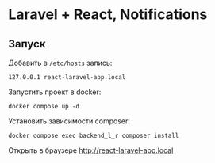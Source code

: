 # Laravel + React, Notifications

## Запуск

Добавить в `/etc/hosts` запись:

```
127.0.0.1 react-laravel-app.local
```

Запустить проект в docker:

```
docker compose up -d
```

Установить зависимости composer:

```
docker compose exec backend_l_r composer install
```

Открыть в браузере http://react-laravel-app.local
